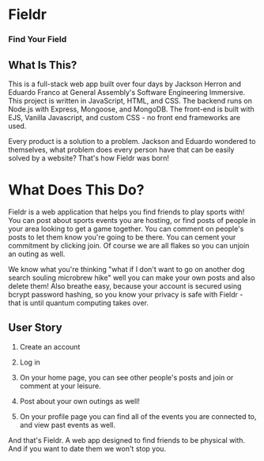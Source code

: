 <h1>Fieldr</h1>
<h3>Find Your Field</h3>

<h2>What Is This?</h2>
This is a full-stack web app built over four days by Jackson Herron and Eduardo Franco at General Assembly's Software Engineering Immersive. This project is written in JavaScript, HTML, and CSS. The backend runs on Node.js with Express, Mongoose, and MongoDB. The front-end is built with EJS, Vanilla Javascript, and custom CSS - no front end frameworks are used.


Every product is a solution to a problem. Jackson and Eduardo wondered to themselves, what problem does every person have that can be easily solved by a website? That's how Fieldr was born! 

<h1>What Does This Do?</h1>
Fieldr is a web application that helps you find friends to play sports with! You can post about sports events you are hosting, or find posts of people in your area looking to get a game together. You can comment on people's posts to let them know you're going to be there. You can cement your commitment by clicking join. Of course we are all flakes so you can unjoin an outing as well. 

We know what you're thinking "what if I don't want to go on another dog search souling microbrew hike" well you can make your own posts and also delete them! Also breathe easy, because your account is secured using bcrypt password hashing, so you know your privacy is safe with Fieldr - that is until quantum computing takes over.

<h2>User Story</h2>

1. Create an account

2. Log in

3. On your home page, you can see other people's posts and join or comment at your leisure.

4. Post about your own outings as well!

5. On your profile page you can find all of the events you are connected to, and view past events as well.

And that's Fieldr. A web app designed to find friends to be physical with. And if you want to date them we won't stop you.


